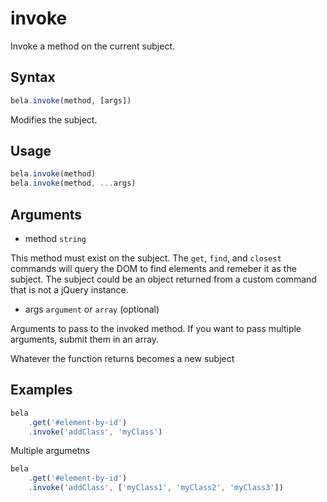 # invoke

Invoke a method on the current subject.

## Syntax

```js
bela.invoke(method, [args])
```
Modifies the subject.

## Usage

```js
bela.invoke(method)
bela.invoke(method, ...args)
```

## Arguments

- method `string`

This method must exist on the subject. The `get`, `find`, and `closest` commands will query the DOM to find elements and remeber it as the subject. The subject could be an object returned from a custom command that is not a jQuery instance.

- args `argument` or `array` (optional)

Arguments to pass to the invoked method. If you want to pass multiple arguments, submit them in an array.

Whatever the function returns becomes a new subject

## Examples

```js
bela
    .get('#element-by-id')
    .invoke('addClass', 'myClass')
```

Multiple argumetns
```js
bela
    .get('#element-by-id')
    .invoke('addClass', ['myClass1', 'myClass2', 'myClass3'])
```